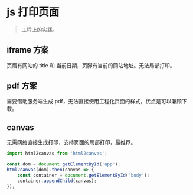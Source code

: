 # js 打印页面

> 工程上的实践。

## iframe 方案

页眉有网站的 title 和 当前日期，页脚有当前的网站地址。无法局部打印。

## pdf 方案

需要借助服务端生成 pdf，无法直接使用工程化页面的样式，优点是可以兼顾下载。

## canvas

无需网络直接生成打印，支持页面的局部打印，最推荐。

```js
import html2canvas from 'html2canvas';

const dom = document.getElementById('app');
html2canvas(dom).then(canvas => {
    const container = document.getElementById('body');
    container.appendChild(canvas);
});
```

